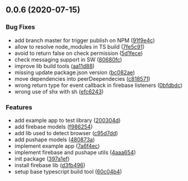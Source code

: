 <a name="0.0.6"></a>
## 0.0.6 (2020-07-15)


### Bug Fixes

* add branch master for trigger publish on NPM ([91f9e4c](https://github.com/gluelabs/pushape-js/commit/91f9e4c))
* allow to resolve node_modules in TS build ([7fe5c91](https://github.com/gluelabs/pushape-js/commit/7fe5c91))
* avoid to return false on check permission ([5d1fece](https://github.com/gluelabs/pushape-js/commit/5d1fece))
* check messaging support in SW ([80680fc](https://github.com/gluelabs/pushape-js/commit/80680fc))
* improve lib build tools ([aa11d88](https://github.com/gluelabs/pushape-js/commit/aa11d88))
* missing update package.json version ([bc082ae](https://github.com/gluelabs/pushape-js/commit/bc082ae))
* move dependencies into peerDeependecies ([c818571](https://github.com/gluelabs/pushape-js/commit/c818571))
* wrong return type for event callback in firebase listeners ([0bfdbdc](https://github.com/gluelabs/pushape-js/commit/0bfdbdc))
* wrong use of shx with sh ([efc6243](https://github.com/gluelabs/pushape-js/commit/efc6243))


### Features

* add example app to test library ([200304d](https://github.com/gluelabs/pushape-js/commit/200304d))
* add firebase models ([f986254](https://github.com/gluelabs/pushape-js/commit/f986254))
* add lib used to detect browser ([c95d7dd](https://github.com/gluelabs/pushape-js/commit/c95d7dd))
* add pushape models ([480873a](https://github.com/gluelabs/pushape-js/commit/480873a))
* implement example app ([7a6f4ec](https://github.com/gluelabs/pushape-js/commit/7a6f4ec))
* implement firebase and pushape utils ([4aaa654](https://github.com/gluelabs/pushape-js/commit/4aaa654))
* init package ([397a1ef](https://github.com/gluelabs/pushape-js/commit/397a1ef))
* install firebase lib ([d3fb496](https://github.com/gluelabs/pushape-js/commit/d3fb496))
* setup base typescript build tool ([60c04b4](https://github.com/gluelabs/pushape-js/commit/60c04b4))



